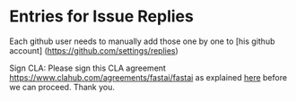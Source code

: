 # Entries for Issue Replies

Each github user needs to manually add those one by one to [his github account]
(https://github.com/settings/replies)

Sign CLA:
Please sign this CLA agreement https://www.clahub.com/agreements/fastai/fastai as explained [here](https://github.com/fastai/fastai/blob/master/CONTRIBUTING.md) before we can proceed.  Thank you.
